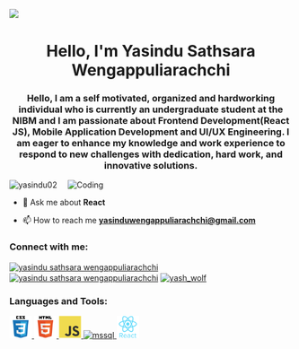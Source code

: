 ![](https://github.com/Yasindu02/image.png)
<h1 align="center">Hello, I'm Yasindu Sathsara Wengappuliarachchi</h1>
<h3 align="center">Hello, I am a self motivated, organized and hardworking individual who is currently an undergraduate student at the NIBM and I am passionate about Frontend Development(React JS), Mobile Application Development and UI/UX Engineering. I am eager to enhance my knowledge and work experience to respond to new challenges with dedication, hard work, and innovative solutions.
</h3>
<img align="right" alt="Coding" width="400" src="https://cdn.dribbble.com/users/1162077/screenshots/3848914/programmer.gif">

<p align="left"> <img src="https://komarev.com/ghpvc/?username=yasindu02&label=Profile%20views&color=0e75b6&style=flat" alt="yasindu02" /> </p>

- 💬 Ask me about **React**

- 📫 How to reach me **yasinduwengappuliarachchi@gmail.com**

<h3 align="left">Connect with me:</h3>
<p align="left">
<a href="https://linkedin.com/in/yasindu sathsara wengappuliarachchi" target="blank"><img align="center" src="https://raw.githubusercontent.com/rahuldkjain/github-profile-readme-generator/master/src/images/icons/Social/linked-in-alt.svg" alt="yasindu sathsara wengappuliarachchi" height="30" width="40" /></a>
<a href="https://fb.com/yasindu sathsara wengappuliarachchi" target="blank"><img align="center" src="https://raw.githubusercontent.com/rahuldkjain/github-profile-readme-generator/master/src/images/icons/Social/facebook.svg" alt="yasindu sathsara wengappuliarachchi" height="30" width="40" /></a>
<a href="https://instagram.com/yash_wolf" target="blank"><img align="center" src="https://raw.githubusercontent.com/rahuldkjain/github-profile-readme-generator/master/src/images/icons/Social/instagram.svg" alt="yash_wolf" height="30" width="40" /></a>
</p>

<h3 align="left">Languages and Tools:</h3>
<p align="left"> <a href="https://www.w3schools.com/css/" target="_blank" rel="noreferrer"> <img src="https://raw.githubusercontent.com/devicons/devicon/master/icons/css3/css3-original-wordmark.svg" alt="css3" width="40" height="40"/> </a> <a href="https://www.w3.org/html/" target="_blank" rel="noreferrer"> <img src="https://raw.githubusercontent.com/devicons/devicon/master/icons/html5/html5-original-wordmark.svg" alt="html5" width="40" height="40"/> </a> <a href="https://developer.mozilla.org/en-US/docs/Web/JavaScript" target="_blank" rel="noreferrer"> <img src="https://raw.githubusercontent.com/devicons/devicon/master/icons/javascript/javascript-original.svg" alt="javascript" width="40" height="40"/> </a> <a href="https://www.microsoft.com/en-us/sql-server" target="_blank" rel="noreferrer"> <img src="https://www.svgrepo.com/show/303229/microsoft-sql-server-logo.svg" alt="mssql" width="40" height="40"/> </a> <a href="https://reactjs.org/" target="_blank" rel="noreferrer"> <img src="https://raw.githubusercontent.com/devicons/devicon/master/icons/react/react-original-wordmark.svg" alt="react" width="40" height="40"/> </a> </p>




